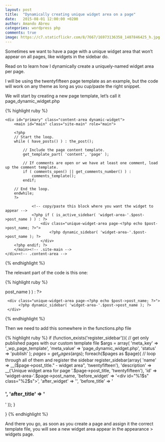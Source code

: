 ```yaml
---
layout: post
title:  "Dynamically creating unique widget area on a page"
date:   2015-08-01 12:00:00 +0200
author: Amando Abreu
categories: wordpress php
comments: true
image: https://c7.staticflickr.com/8/7667/16973136358_1407846425_h.jpg
---
```

Sometimes we want to have a page with a unique widget area that won’t appear on all pages, like widgets in the sidebar do.

Read on to learn how I dynamically create a uniquely-named widget area per page.

I will be using the twentyfifteen page template as an example, but the code will work on any theme as long as you cup/paste the right snippet.

We will start by creating a new page template, let’s call it page_dynamic_widget.php


{% highlight ruby %}
<?php

/**
 * Template Name: Unique Widget Area
 */

get_header(); ?>

    <div id="primary" class="content-area dynamic-widget">
        <main id="main" class="site-main" role="main">

        <?php
        // Start the loop.
        while ( have_posts() ) : the_post();

            // Include the page content template.
            get_template_part( 'content', 'page' );

            // If comments are open or we have at least one comment, load up the comment template.
            if ( comments_open() || get_comments_number() ) :
                comments_template();
            endif;

        // End the loop.
        endwhile;
        ?>

                <!-- copy/paste this block where you want the widget to appear -->
                <?php if ( is_active_sidebar( 'widget-area-'.$post->post_name ) ) : ?>
                    <div class="unique-widget-area page-<?php echo $post->post_name; ?>">
                        <?php dynamic_sidebar( 'widget-area-'.$post->post_name ); ?>
                    </div>
        <?php endif; ?>
        </main><!-- .site-main -->
    </div><!-- .content-area -->

<?php get_footer(); ?>
{% endhighlight %}

The relevant part of the code is this one:

{% highlight ruby %}
<!-- copy/paste this block where you want the widget to appear -->
<?php if ( is_active_sidebar( 'widget-area-'.$post->post_name ) ) : ?>
     <div class="unique-widget-area page-<?php echo $post->post_name; ?>">
          <?php dynamic_sidebar( 'widget-area-'.$post->post_name ); ?>
     </div>
<?php endif; ?>
{% endhighlight %}

Then we need to add this somewhere in the functions.php file


{% highlight ruby %}
if (function_exists('register_sidebar')){
    // get only published pages with our custom template file
    $args = array(
        'meta_key' => '_wp_page_template',
    'meta_value' => 'page_dynamic_widget.php',
        'status' => 'publish'
    );
    $pages = get_pages($args);
    foreach($pages as $page){ // loop through all of them and register the sidebar
        register_sidebar(array(
            'name' => __($page->post_title." - widget area", 'twentyfifteen'),
            'description' => __('Unique widget area for page '.$page->post_title, 'twentyfifteen'),
            'id' => 'widget-area-'.$page->post_name,
            'before_widget' => '<div id="%1$s" class="%2$s">',
            'after_widget' => '</div>',
            'before_title' => '<h3>',
            'after_title' => '</h3>'
        ));
    }

}
{% endhighlight %}

And there you go, as soon as you create a page and assign it the correct template file, you will see a new widget area appear in the appearance > widgets page.